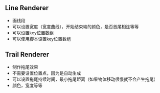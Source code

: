 
## Line Renderer

- 画线段
- 可以设置宽度（宽度曲线），开始结束端的颜色，是否首尾相连等等
- 可以设置key位置数组
- 可以使用脚本设置key位置数组

## Trail Renderer

- 制作拖尾效果
- 不需要设置位置点，因为是自动生成
- 可以设置拖尾持续时间，最小拖尾距离（如果物体移动很慢就不会产生拖尾）
- 颜色，宽度等等
